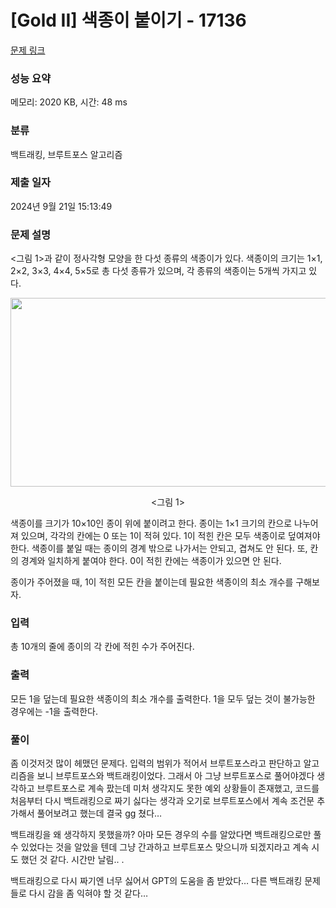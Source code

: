 # [Gold II] 색종이 붙이기 - 17136 

[문제 링크](https://www.acmicpc.net/problem/17136) 

### 성능 요약

메모리: 2020 KB, 시간: 48 ms

### 분류

백트래킹, 브루트포스 알고리즘

### 제출 일자

2024년 9월 21일 15:13:49

### 문제 설명

<p><그림 1>과 같이 정사각형 모양을 한 다섯 종류의 색종이가 있다. 색종이의 크기는 1×1, 2×2, 3×3, 4×4, 5×5로 총 다섯 종류가 있으며, 각 종류의 색종이는 5개씩 가지고 있다.</p>

<p style="text-align: center;"><img alt="" src="https://upload.acmicpc.net/496452ae-ce36-4d77-93f7-19d7f3f9ce28/-/preview/" style="width: 972px; height: 302px;"></p>

<p style="text-align: center;"><그림 1></p>

<p>색종이를 크기가 10×10인 종이 위에 붙이려고 한다. 종이는 1×1 크기의 칸으로 나누어져 있으며, 각각의 칸에는 0 또는 1이 적혀 있다. 1이 적힌 칸은 모두 색종이로 덮여져야 한다. 색종이를 붙일 때는 종이의 경계 밖으로 나가서는 안되고, 겹쳐도 안 된다. 또, 칸의 경계와 일치하게 붙여야 한다. 0이 적힌 칸에는 색종이가 있으면 안 된다.</p>

<p>종이가 주어졌을 때, 1이 적힌 모든 칸을 붙이는데 필요한 색종이의 최소 개수를 구해보자.</p>

### 입력 

 <p>총 10개의 줄에 종이의 각 칸에 적힌 수가 주어진다.</p>

### 출력 

 <p>모든 1을 덮는데 필요한 색종이의 최소 개수를 출력한다. 1을 모두 덮는 것이 불가능한 경우에는 -1을 출력한다.</p>


### 풀이 

 <p>좀 이것저것 많이 헤맸던 문제다. 입력의 범위가 적어서 브루트포스라고 판단하고 알고리즘을 보니 브루트포스와 백트래킹이었다. 그래서 아 그냥 브루트포스로 풀어야겠다 생각하고 브루트포스로 계속 팠는데 미처 생각지도 못한 예외 상황들이 존재했고, 코드를 처음부터 다시 백트래킹으로 짜기 싫다는 생각과 오기로 브루트포스에서 계속 조건문 추가해서 풀어보려고 했는데 결국 gg 쳤다… 

백트래킹을 왜 생각하지 못했을까? 아마 모든 경우의 수를 알았다면 백트래킹으로만 풀 수 있었다는 것을 알았을 텐데 그냥 간과하고 브루트포스 맞으니까 되겠지라고 계속 시도 했던 것 같다. 시간만 날림.. .

백트래킹으로 다시 짜기엔 너무 싫어서 GPT의 도움을 좀 받았다… 다른 백트래킹 문제들로 다시 감을 좀 익혀야 할 것 같다…</p>

